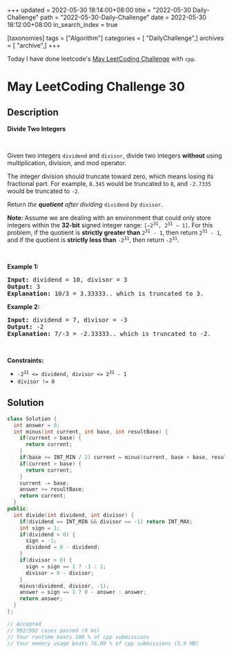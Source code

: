 +++
updated = 2022-05-30 18:14:00+08:00
title = "2022-05-30 Daily-Challenge"
path = "2022-05-30-Daily-Challenge"
date = 2022-05-30 18:12:00+08:00
in_search_index = true

[taxonomies]
tags = ["Algorithm"]
categories = [ "DailyChallenge",]
archives = [ "archive",]
+++

Today I have done leetcode's [May LeetCoding Challenge](https://leetcode.com/problems/divide-two-integers/) with `cpp`.

<!-- more -->

# May LeetCoding Challenge 30

## Description

**Divide Two Integers**

​<p>Given two integers <code>dividend</code> and <code>divisor</code>, divide two integers <strong>without</strong> using multiplication, division, and mod operator.</p>

<p>The integer division should truncate toward zero, which means losing its fractional part. For example, <code>8.345</code> would be truncated to <code>8</code>, and <code>-2.7335</code> would be truncated to <code>-2</code>.</p>

<p>Return <em>the <strong>quotient</strong> after dividing </em><code>dividend</code><em> by </em><code>divisor</code>.</p>

<p><strong>Note: </strong>Assume we are dealing with an environment that could only store integers within the <strong>32-bit</strong> signed integer range: <code>[&minus;2<sup>31</sup>, 2<sup>31</sup> &minus; 1]</code>. For this problem, if the quotient is <strong>strictly greater than</strong> <code>2<sup>31</sup> - 1</code>, then return <code>2<sup>31</sup> - 1</code>, and if the quotient is <strong>strictly less than</strong> <code>-2<sup>31</sup></code>, then return <code>-2<sup>31</sup></code>.</p>

<p>&nbsp;</p>
<p><strong>Example 1:</strong></p>

<pre>
<strong>Input:</strong> dividend = 10, divisor = 3
<strong>Output:</strong> 3
<strong>Explanation:</strong> 10/3 = 3.33333.. which is truncated to 3.
</pre>

<p><strong>Example 2:</strong></p>

<pre>
<strong>Input:</strong> dividend = 7, divisor = -3
<strong>Output:</strong> -2
<strong>Explanation:</strong> 7/-3 = -2.33333.. which is truncated to -2.
</pre>

<p>&nbsp;</p>
<p><strong>Constraints:</strong></p>

<ul>
	<li><code>-2<sup>31</sup> &lt;= dividend, divisor &lt;= 2<sup>31</sup> - 1</code></li>
	<li><code>divisor != 0</code></li>
</ul>

## Solution

``` cpp
class Solution {
  int answer = 0;
  int minus(int current, int base, int resultBase) {
    if(current > base) {
      return current;
    }
    if(base >= INT_MIN / 2) current = minus(current, base + base, resultBase + resultBase);
    if(current > base) {
      return current;
    }
    current -= base;
    answer += resultBase;
    return current;
  }
public:
  int divide(int dividend, int divisor) {
    if(dividend == INT_MIN && divisor == -1) return INT_MAX;
    int sign = 1;
    if(dividend > 0) {
      sign = -1;
      dividend = 0 - dividend;
    }
    if(divisor > 0) {
      sign = sign == 1 ? -1 : 1;
      divisor = 0 - divisor;
    }
    minus(dividend, divisor, -1);
    answer = sign == 1 ? 0 - answer : answer;
    return answer;
  }
};

// Accepted
// 992/992 cases passed (0 ms)
// Your runtime beats 100 % of cpp submissions
// Your memory usage beats 76.09 % of cpp submissions (5.9 MB)
```
